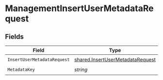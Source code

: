 # ManagementInsertUserMetadataRequest


## Fields

| Field                                                                                | Type                                                                                 | Required                                                                             | Description                                                                          |
| ------------------------------------------------------------------------------------ | ------------------------------------------------------------------------------------ | ------------------------------------------------------------------------------------ | ------------------------------------------------------------------------------------ |
| `InsertUserMetadataRequest`                                                          | [shared.InsertUserMetadataRequest](../../models/shared/insertusermetadatarequest.md) | :heavy_check_mark:                                                                   | N/A                                                                                  |
| `MetadataKey`                                                                        | *string*                                                                             | :heavy_check_mark:                                                                   | N/A                                                                                  |